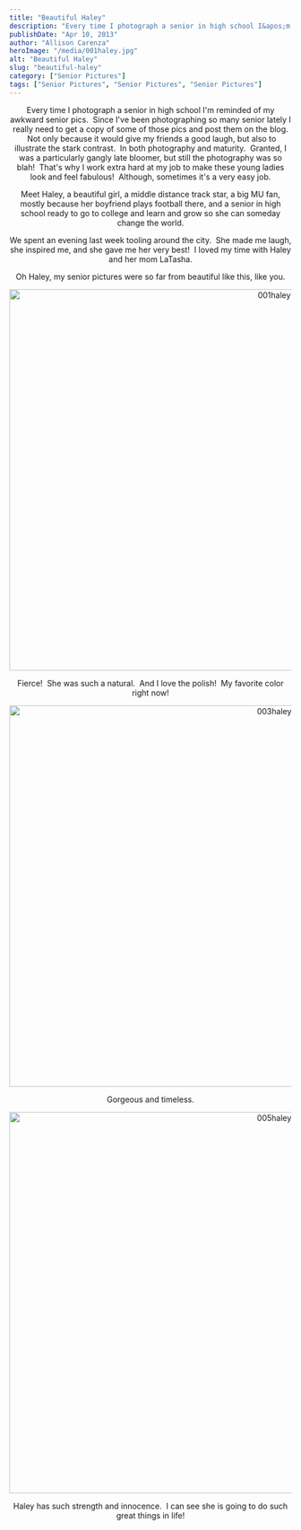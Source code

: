 ```yaml
---
title: "Beautiful Haley"
description: "Every time I photograph a senior in high school I&apos;m reminded of my awkward senior pics.  Since I&apos;ve been photographing "
publishDate: "Apr 10, 2013"
author: "Allison Carenza"
heroImage: "/media/001haley.jpg"
alt: "Beautiful Haley"
slug: "beautiful-haley"
category: ["Senior Pictures"]
tags: ["Senior Pictures", "Senior Pictures", "Senior Pictures"]
---
```


<p style="text-align: center;">Every time I photograph a senior in high school I&apos;m reminded of my awkward senior pics.  Since I&apos;ve been photographing so many senior lately I really need to get a copy of some of those pics and post them on the blog.  Not only because it would give my friends a good laugh, but also to illustrate the stark contrast.  In both photography and maturity.  Granted, I was a particularly gangly late bloomer, but still the photography was so blah!  That&apos;s why I work extra hard at my job to make these young ladies look and feel fabulous!  Although, sometimes it&apos;s a very easy job.</p>
<p style="text-align: center;">Meet Haley, a beautiful girl, a middle distance track star, a big MU fan, mostly because her boyfriend plays football there, and a senior in high school ready to go to college and learn and grow so she can someday change the world.</p>
<p style="text-align: center;">We spent an evening last week tooling around the city.  She made me laugh, she inspired me, and she gave me her very best!  I loved my time with Haley and her mom LaTasha.</p>
<p style="text-align: center;">Oh Haley, my senior pictures were so far from beautiful like this, like you.</p>
<p style="text-align: center;"><img class="aligncenter size-full wp-image-4798" alt="001haley" src="/media/001haley.jpg" width="930" height="680"   /></p>
<p style="text-align: center;">Fierce!  She was such a natural.  And I love the polish!  My favorite color right now!</p>
<p style="text-align: center;"><img class="aligncenter size-full wp-image-4800" alt="003haley" src="/media/003haley.jpg" width="930" height="680"   /></p>
<p style="text-align: center;">Gorgeous and timeless.</p>
<p style="text-align: center;"><img class="aligncenter size-full wp-image-4802" alt="005haley" src="/media/005haley.jpg" width="930" height="680"   /></p>
<p style="text-align: center;">Haley has such strength and innocence.  I can see she is going to do such great things in life!</p>
